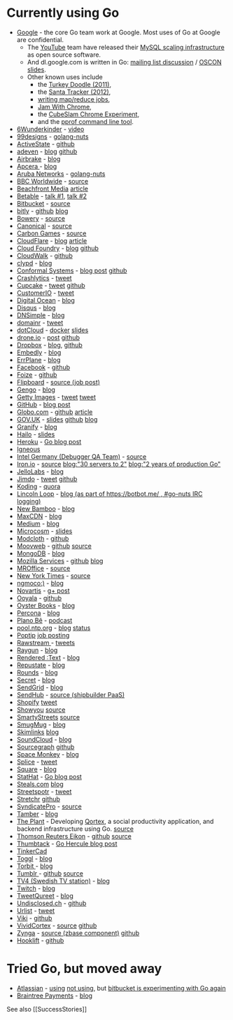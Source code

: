 # Currently using Go

  * [Google](http://google.com/) - the core Go team work at Google. Most uses of Go at Google are confidential. 
    * The [YouTube](http://youtube.com/) team have released their [MySQL scaling infrastructure](http://code.google.com/p/vitess/) as open source software.
    * And dl.google.com is written in Go: [mailing list discussion](https://groups.google.com/forum/?fromgroups=#!topic/golang-nuts/BNUNbKSypE0) / [OSCON slides](http://talks.golang.org/2013/oscon-dl.slide#1).  
    * Other known uses include 
      * the [Turkey Doodle (2011)](http://blog.golang.org/2011/12/from-zero-to-go-launching-on-google.html),
      * the [Santa Tracker (2012)](https://www.youtube.com/watch?v=fc25ihfXhbg),
      * [writing map/reduce jobs](http://simplystatistics.org/2013/02/15/interview-with-nick-chamandy-statistician-at-google/),
      * [Jam With Chrome](http://www.jamwithchrome.com/technology),
      * the [CubeSlam Chrome Experiment](https://code.google.com/p/cubeslam/),
      * and the [pprof command line tool](https://codereview.appspot.com/153750043/).
  * [6Wunderkinder](http://www.6wunderkinder.com/) - [video](https://www.youtube.com/watch?v=sVpMc0hwqps)
  * [99designs](http://www.99designs.com) - [golang-nuts](https://groups.google.com/d/msg/golang-nuts/eeAmkzaRt-w/rmxBZszJUCcJ)
  * [ActiveState](http://www.activestate.com) - [github](https://github.com/activestate)
  * [adeven](http://www.adeven.com) - [blog](http://big-elephants.com/2012-10/deploying-go-with-capistrano/) [github](https://github.com/adeven)
  * [Airbrake](http://airbrake.io/) - [blog](http://blog.airbrake.io/status/planned-airbrake-migration-love-go-love-riak/)
  * [Apcera ](http://www.apcera.com) - [blog](http://gigaom.com/2012/09/13/will-go-be-the-new-go-to-programming-language/)
  * [Aruba Networks](http://www.arubanetworks.com/) - [golang-nuts](https://groups.google.com/d/msg/golang-nuts/M2koiSyoF6E/8rUujT5RCwEJ)
  * [BBC Worldwide](http://www.bbcworldwide.com/) - [source](http://www.quora.com/Go-programming-language/Is-Google-Go-ready-for-production-use/answer/Kunal-Anand)
  * [Beachfront Media](http://www.beachfrontmedia.com) [article](http://arstechnica.com/information-technology/2013/05/my-favorite-programming-language-googles-go-has-some-coders-raving/)
  * [Betable](https://betable.com) - [talk #1](http://rcrowley.org/talks/surge-2013.html), [talk #2](http://rcrowley.org/talks/strange-loop-2013.html)
  * [Bitbucket](https://bitbucket.org/) - [source](http://www.reddit.com/r/golang/comments/1pjn0k/bitbucket_hiccup_reveals_go_usage/)
  * [bitly](http://bit.ly) - [github](https://github.com/bitly/nsq) [blog](http://word.bitly.com/post/33232969144/nsq)
  * [Bowery](http://bowery.io/) - [source](http://bowery.io/blog/posts/2014/09/30/shared-libraries-at-bowery.html)
  * [Canonical](http://canonical.com/) - [source](http://www.youtube.com/watch?v=7QDVRowyUQA)
  * [Carbon Games](http://carbongames.com/) - [source](http://carbongames.com/opensource.html#the_go_programming_language_bsd)
  * [CloudFlare](http://www.cloudflare.com/) - [blog](http://blog.cloudflare.com/go-at-cloudflare) [article](http://arstechnica.com/information-technology/2013/02/cloudflare-blows-hole-in-laws-of-web-physics-with-go-and-railgun/)
  * [Cloud Foundry](http://www.cloudfoundry.com) - [blog](http://pivotallabs.com/a-rubyist-learning-go-a-basic-go-program/) [github](https://github.com/cloudfoundry)
  * [CloudWalk](https://www.cloudwalk.io) - [github](https://github.com/cloudwalkio/)
  * [clypd](http://www.clypd.com) - [blog](http://www.clypd.com/getting-to-go/)
  * [Conformal Systems](http://www.conformal.com) - [blog post](https://blog.cyphertite.com/go-at-conformal/) [github](https://github.com/conformal)
  * [Crashlytics](http://try.crashlytics.com/) - [tweet](https://twitter.com/brianhatfield/status/360866306276327424)
  * [Cupcake](https://cupcake.io) - [tweet](https://jonathan.cupcake.is/posts/QweOXcW6rmbdj16aXlEdNA) [github](https://github.com/cupcake)
  * [CustomerIO](http://www.customer.io) - [tweet](https://twitter.com/jrallison/status/365560974251540481)
  * [Digital Ocean](http://www.digitalocean.com/) - [blog](http://www.digitalocean.com/company/blog/get-your-development-team-started-with-go/)
  * [Disqus](http://disqus.com/) - [blog](http://blog.disqus.com/post/51155103801/trying-out-this-go-thing)
  * [DNSimple](https://dnsimple.com/) - [blog](http://blog.dnsimple.com/a-golang-redirection-service/)
  * [domainr](http://domai.nr/) - [tweet](https://twitter.com/rr/status/368988340848037889)
  * [dotCloud](http://www.dotcloud.com) - [docker](http://docker.io/) [slides](http://www.slideshare.net/jpetazzo/docker-and-go-why-did-we-decide-to-write-docker-in-go)
  * [drone.io](http://drone.io) - [post](https://groups.google.com/d/msg/golang-nuts/Lo7KP3rWP3o/GvNju75FgPIJ) [github](https://github.com/drone)
  * [Dropbox](http://www.dropbox.com) - [blog](https://tech.dropbox.com/2014/07/open-sourcing-our-go-libraries/), [github](https://github.com/dropbox/godropbox)
  * [Embedly](http://embed.ly) - [blog](http://blog.embed.ly/post/45149878472/167857590)
  * [ErrPlane](http://www.errplane.com) - [blog](http://techcrunch.com/2013/03/18/errplane-performance-monitoring-and-alert-service-for-web-apps/)
  * [Facebook](https://facebook.com) - [github](https://github.com/facebookgo/)
  * [Foize](https://www.foize.com) - [github](https://github.com/foize/)
  * [Flipboard](http://www.flipboard.com)  - [source (job post)](https://news.ycombinator.com/item?id=6140956)
  * [Gengo](http://www.gengo.com)  - [blog](http://blog.gengo.com/go-gengo/)
  * [Getty Images](http://www.gettyimages.com) - [tweet](https://twitter.com/TrevorBramble/status/441372661336113152) [tweet](https://twitter.com/ickypop/status/441470245492908032)
  * [GitHub](https://github.com) - [blog post](http://techno-weenie.net/2013/11/2/key-value-logs-in-go/)
  * [Globo.com](http://www.globo.com) - [github](https://github.com/globocom) [article](http://www.wired.com/wiredenterprise/2013/03/tsuru/)
  * [GOV.UK](http://www.gov.uk) - [slides](https://speakerdeck.com/nickstenning/http-building-a-new-router-for-gov-dot-uk) [github](https://github.com/alphagov/router) [blog](https://gdstechnology.blog.gov.uk/2013/12/05/building-a-new-router-for-gov-uk/)
  * [Granify](http://granify.com/) - [blog](http://leonsbox.com/blog/2013/06/04/improving-testing-by-using-real-traffic-from-production/)
  * [Hailo](http://www.hailocab.com) - [slides](https://speakerdeck.com/mattheath/youre-good-to-go)
  * [Heroku](http://heroku.com/) - [Go blog post](http://blog.golang.org/2011/04/go-at-heroku.html)
  * [Igneous](http://www.igneous.io/)
  * [Intel Germany (Debugger QA Team)](http://www.intel.com) - [source](http://www.reddit.com/r/golang/comments/16qw6x/the_intel_debugger_qa_team_in_germany_ulm_is/)
  * [Iron.io](http://iron.io/) - [source](http://www.youtube.com/watch?v=kKQLhGZVN4A) [blog:"30 servers to 2"](http://blog.iron.io/2013/03/how-we-went-from-30-servers-to-2-go.html) [blog:"2 years of production Go"](http://blog.iron.io/2013/08/go-after-2-years-in-production.html)
  * [JelloLabs](http://www.jellolabs.com) - [blog](http://www.jellolabs.com/blog/why-golang-is-ready-for-early-stage-startups.html)
  * [Jimdo](http://www.jimdo.com) - [tweet](https://twitter.com/mlafeldt/status/351661314017476608) [github](https://github.com/jimdo)
  * [Koding](http://www.koding.com) - [quora](http://www.quora.com/Node-js/Why-did-Koding-switch-from-Node-js-to-Go)
  * [Lincoln Loop](http://lincolnloop.com/) - [blog (as part of https://botbot.me/ , #go-nuts IRC logging)](http://lincolnloop.com/blog/djangonaut-building-webapp-go-gorilla/)
  * [New Bamboo](http://www.new-bamboo.co.uk) - [blog](http://blog.new-bamboo.co.uk/2013/09/17/micro-network-daemons-in-go)
  * [MaxCDN](http://www.maxcdn.com) - [blog](http://blog.maxcdn.com/learned-stop-worrying-love-logs/)
  * [Medium](https://medium.com) - [blog](https://medium.com/medium-eng/how-medium-goes-social-b7dbefa6d413)
  * [Microcosm](http://www.microco.sm) - [slides](https://speakerdeck.com/mattcottingham/building-an-api-with-go-at-microco-dot-sm)
  * [Modcloth](http://www.modcloth.com) - [github](https://github.com/modcloth-labs)
  * [Moovweb](http://www.moovweb.com) - [github](https://github.com/moovweb) [source](https://groups.google.com/forum/#!topic/golang-nuts/MeiTNnGhLg8/discussion)
  * [MongoDB](http://www.mongodb.com) - [blog](http://blog.mongodb.org/post/51643994762/go-agent-go)
  * [Mozilla Services](https://github.com/mozilla-services) - [github](https://github.com/mozilla-services/heka) [blog](https://blog.mozilla.org/services/2013/04/30/introducing-heka/)
  * [MROffice](http://mroffice.org/) - [source](http://www.youtube.com/watch?v=7QDVRowyUQA)
  * [New York Times](http://nyt.com/) - [source](http://open.blogs.nytimes.com/2014/07/10/emr-streaming-in-go/?_php=true&_type=blogs&_r=0)
  * [ngmoco:)](http://ngmoco.com/) - [blog](http://ngenuity.ngmoco.com/2012/01/introducing-falcore-and-timber.html)
  * [Novartis](http://www.novartis.com) - [g+ post](https://plus.google.com/114945221884326152379/posts/d1SVaqkRyTL)
  * [Ooyala](http://www.ooyala.com/) - [github](https://github.com/ooyala/)
  * [Oyster Books](https://www.oysterbooks.com/) - [blog](http://engineering.oysterbooks.com/post/79458380259/resizing-images-on-the-fly-with-go)
  * [Percona](http://www.percona.com) - [blog](http://www.mysqlperformanceblog.com/2014/05/14/tips-benchmarking-go-mysql/)
  * [Plano Bê](https://www.planobe.com.br) - [podcast](http://www.grokpodcast.com/2013/07/17/episodio-95-golang/)
  * [pool.ntp.org](http://pool.ntp.org/) - [blog](http://news.ntppool.org/2012/10/new-dns-server.html) [status](http://dns-status.ntppool.org/)
  * [Poptip](https://poptip.com/) [job posting](https://groups.google.com/d/msg/golang-nuts/cQ0uuLCcQQQ/4nNm_YYh_l4J)
  * [Rawstream ](http://www.rawstream.com) - [tweets](https://twitter.com/brianazzopardi/status/387920069327872000)
  * [Raygun](http://raygun.io) - [blog](http://raygun.io/blog/2013/11/5-reasons-go-will-kick-ass-in-your-next-project/)
  * [Rendered :Text](http://renderedtext.com/) - [blog](http://renderedtext.com/blog/2013/08/28/building-our-first-app-in-go/)
  * [Repustate](http://www.repustate.com) - [blog](http://blog.repustate.com/migrating-code-from-python-to-golang-what-you-need-to-know/2013/04/23/)
  * [Rounds](http://www.rounds.com) - [blog](http://www.rounds.com/blog/joys-affordable-concurrency/)
  * [Secret](https://www.secret.ly/) - [blog](https://medium.com/secret-den/12ab82fda29f)
  * [SendGrid](http://sendgrid.com/) - [blog](http://sendgrid.com/blog/convince-company-go-golang/)
  * [SendHub](https://www.sendhub.com/) - [source (shipbuilder PaaS)](http://shipbuilder.io/)
  * [Shopify](http://www.shopify.com) [tweet](https://twitter.com/burkelibbey/status/312328030670450688)
  * [Showyou](http://www.showyou.com) [source](https://plus.google.com/101522949595361604155/posts/8n4CSePMwgV)
  * [SmartyStreets](http://smartystreets.com) [source](http://mwholt.com/autocomplete#technical)
  * [SmugMug](http://www.smugmug.com/) - [blog](http://sorcery.smugmug.com/2012/04/06/deriving-json-types-in-go/)
  * [Skimlinks](http://www.skimlinks.com) [blog](https://speakerdeck.com/rjohnsondev/go-at-skimlinks)
  * [SoundCloud](http://soundcloud.com) - [blog](http://backstage.soundcloud.com/2012/07/go-at-soundcloud/)
  * [Sourcegraph](https://sourcegraph.com) [github](https://github.com/sourcegraph)
  * [Space Monkey](http://www.spacemonkey.com) - [blog](https://www.spacemonkey.com/blog/posts/go-space-monkey)
  * [Splice](http://splice.com) - [tweet](https://twitter.com/mattetti/status/387935640513683456)
  * [Square](http://www.squareup.com) - [blog](http://corner.squareup.com/2014/05/evaluating-go-frameworks.html)
  * [StatHat](http://stathat.com/) - [Go blog post](http://blog.golang.org/2011/12/building-stathat-with-go.html)
  * [Steals.com](http://steals.com) [blog](http://blog.gopheracademy.com/day-15-shopping-with-go)
  * [Streetspotr](http://streetspotr.com) - [tweet](https://twitter.com/thcyron/status/372350650580865024)
  * [Stretchr](http://stretchr.com/) [github](https://github.com/stretchrcom)
  * [SyndicatePro](http://syndicatepro.com/) - [source](https://groups.google.com/d/msg/golang-nuts/eeAmkzaRt-w/rHpoRAGeLD8J)
  * [Tamber](http://www.tamber.com/) - [blog](http://www.tamber.com/posts/ferret.html)
  * [The Plant](http://theplant.jp) - Developing [Qortex](http://qortex.com), a social productivity application, and backend infrastructure using Go. [source](http://theplant.jp/en/about)
  * [Thomson Reuters Eikon](https://github.com/ThomsonReutersEikon) - [github](https://github.com/ThomsonReutersEikon) [source](https://groups.google.com/forum/?fromgroups#!topic/golang-nuts/ikt3hcIqicA)
  * [Thumbtack](http://thumbtack.com) - [Go Hercule blog post](http://www.thumbtack.com/engineering/go-hercule/)
  * [TinkerCad](http://tinkercad.com/)
  * [Toggl](http://www.toggl.com) - [blog](http://blog.toggl.com/2012/09/moving-to-go/)
  * [Torbit ](http://www.torbit.com) - [blog](http://torbit.com/blog/2013/02/19/big-data-at-torbit/)
  * [Tumblr ](http://www.tumblr.com) - [github](https://github.com/tumblr/gocircuit) [source](https://groups.google.com/forum/?fromgroups=#!topic/golang-nuts/qelU5Lrq-uA)
  * [TV4 (Swedish TV station)](http://www.tv4.se/) - [blog](http://http.tv4.se/2014/12/04/tv4-tech-peter-hellberg-kristian-saebdal-tv4-vara-topplistor-i-go/) 
  * [Twitch](http://www.twitch.tv/) - [blog](http://blog.twitch.tv/2014/04/technically-speaking-group-chat-and-general-chat-engineering/)
  * [TweetQureet](http://qureet.com) - [blog](http://www.qureet.com/blog/golang-technology-stack/)
  * [Undisclosed.ch](https://undisclosed.ch/) - [github](https://github.com/xoba/goutil)
  * [Urlist](http://urli.st/) - [tweet](https://twitter.com/ScintillaLuz/status/364767411750174720)
  * [Viki](http://www.viki.com/) - [github](https://github.com/viki-org/)
  * [VividCortex](https://vividcortex.com/) - [source](https://vividcortex.com/jobs/) [github](https://github.com/VividCortex/)
  * [Zynga](http://www.zynga.com) - [source (zbase component)](http://code.zynga.com/2013/08/zbase-a-high-performance-elastic-distributed-key-value-store/) [github](https://github.com/zbase)
  * [Hooklift](https://github.com/hooklift) - [github](https://github.com/hooklift)


# Tried Go, but moved away
  * [Atlassian](http://atlassian.com/) - [using](http://www.youtube.com/watch?v=7QDVRowyUQA) [not using](http://news.ycombinator.com/item?id=4159654), but  [bitbucket is experimenting with Go again](https://twitter.com/nperson/status/395553183201628160/photo/1)
  * [Braintree Payments](http://braintreepayments.com) - [blog](https://www.braintreepayments.com/braintrust/gotchas-irritants-and-warts-in-go-web-development)


See also [[SuccessStories]]